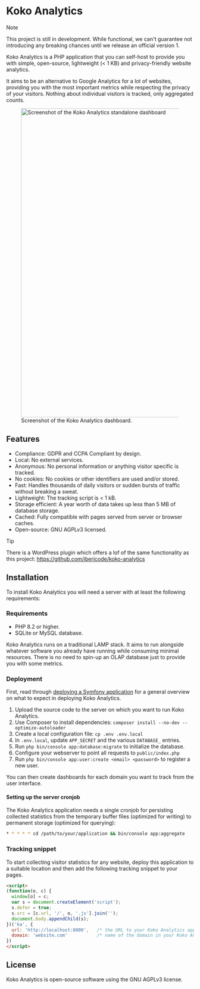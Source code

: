 # Koko Analytics

> [!NOTE]
> This project is still in development. While functional, we can't guarantee not introducing any breaking chances until we release an official version 1.

Koko Analytics is a PHP application that you can self-host to provide you with simple, open-source, lightweight (< 1 KB) and privacy-friendly website analytics.

It aims to be an alternative to Google Analytics for a lot of websites, providing you with the most important metrics while respecting the privacy of your visitors. Nothing about individual visitors is tracked, only aggregated counts.

<figure>
  <img src="https://raw.githubusercontent.com/koko-analytics/standalone/main/public/screenshot.png" alt="Screenshot of the Koko Analytics standalone dashboard" loading="lazy" width="830">
  <figcaption>Screenshot of the Koko Analytics dashboard.</figcaption>
</figure>


## Features

- Compliance: GDPR and CCPA Compliant by design.
- Local: No external services.
- Anonymous: No personal information or anything visitor specific is tracked.
- No cookies: No cookies or other identifiers are used and/or stored.
- Fast: Handles thousands of daily visitors or sudden bursts of traffic without breaking a sweat.
- Lightweight: The tracking script is < 1 kB.
- Storage efficient: A year worth of data takes up less than 5 MB of database storage.
- Cached: Fully compatible with pages served from server or browser caches.
- Open-source: GNU AGPLv3 licensed.

> [!TIP]
>  There is a WordPress plugin which offers a lof of the same functionality as this project: https://github.com/ibericode/koko-analytics

## Installation

To install Koko Analytics you will need a server with at least the following requirements:


### Requirements

- PHP 8.2 or higher.
- SQLite or MySQL database.

Koko Analytics runs on a traditional LAMP stack. It aims to run alongside whatever software you already have running while consuming minimal resources. There is no need to spin-up an OLAP database just to provide you with some metrics.


### Deployment

First, read through [deploying a Symfony application](https://symfony.com/doc/current/deployment.html) for a general overview on what to expect in deploying Koko Analytics.

1. Upload the source code to the server on which you want to run Koko Analytics.
1. Use Composer to install dependencies: `composer install --no-dev --optimize-autoloader`
1. Create a local configuration file: `cp .env .env.local`
1. In `.env.local`, update `APP_SECRET` and the various `DATABASE_` entries.
1. Run `php bin/console app:database:migrate` to initialize the database.
1. Configure your webserver to point all requests to `public/index.php`
1. Run `php bin/console app:user:create <email> <password>` to register a new user.

You can then create dashboards for each domain you want to track from the user interface.

#### Setting up the server cronjob

The Koko Analytics application needs a single cronjob for persisting collected statistics from the temporary buffer files (optimized for writing) to permanent storage (optimized for querying):

```sh
* * * * * cd /path/to/your/application && bin/console app:aggregate
```

### Tracking snippet

To start collecting visitor statistics for any website, deploy this application to a suitable location and then add the following tracking snippet to your pages.

```html
<script>
(function(o, c) {
  window[o] = c;
  var s = document.createElement('script');
  s.defer = true;
  s.src = [c.url, '/', o, '.js'].join('');
  document.body.appendChild(s);
})('ka', {
  url: 'http://localhost:8000',   /* the URL to your Koko Analytics application instance */
  domain: 'website.com'           /* name of the domain in your Koko Analytics dashboard */
})
</script>
```

## License

Koko Analytics is open-source software using the GNU AGPLv3 license.
